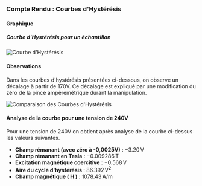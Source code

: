 ### Compte Rendu : Courbes d'Hystérésis
#### Graphique
##### Courbe d'Hystérésis pour un échantillon

![Courbe d'Hystérésis](https://cdn.breizhhardware.fr/FAKA3/futesocA90.png/raw)

#### Observations

Dans les courbes d'hystérésis présentées ci-dessous, on observe un décalage à partir de 170V. Ce décalage est expliqué par une modification du zéro de la pince ampèremétrique durant la manipulation.

![Comparaison des Courbes d'Hystérésis](https://cdn.breizhhardware.fr/FAKA3/VIsOJaDA01.png/raw)

#### Analyse de la courbe pour une tension de 240V
Pour une tension de 240V on obtient après analyse de la courbe ci-dessus les valeurs suivantes.
- **Champ rémanant (avec zéro à -0,0025V)** : $-3.20 \, \text{V}$
- **Champ rémanant en Tesla** : $-0.009286 \, \text{T}$
- **Excitation magnétique coercitive** : $-0.568 \, \text{V}$
- **Aire du cycle d'hystérésis** : $86.392 \, \text{V}^2$
- **Champ magnétique \( H \)** : $1078.43 \, \text{A/m}$
